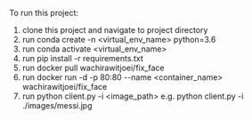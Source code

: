 To run this project:   
1. clone this project and navigate to project directory
2. run conda create -n <virtual_env_name> python=3.6 
3. run conda activate <virtual_env_name>  
4. run pip install -r requirements.txt 
5. run docker pull wachirawitjoei/fix_face 
6. run docker run -d -p 80:80 --name <container_name> wachirawitjoei/fix_face
7. run python client.py -i <image_path> e.g. python client.py -i ./images/messi.jpg
